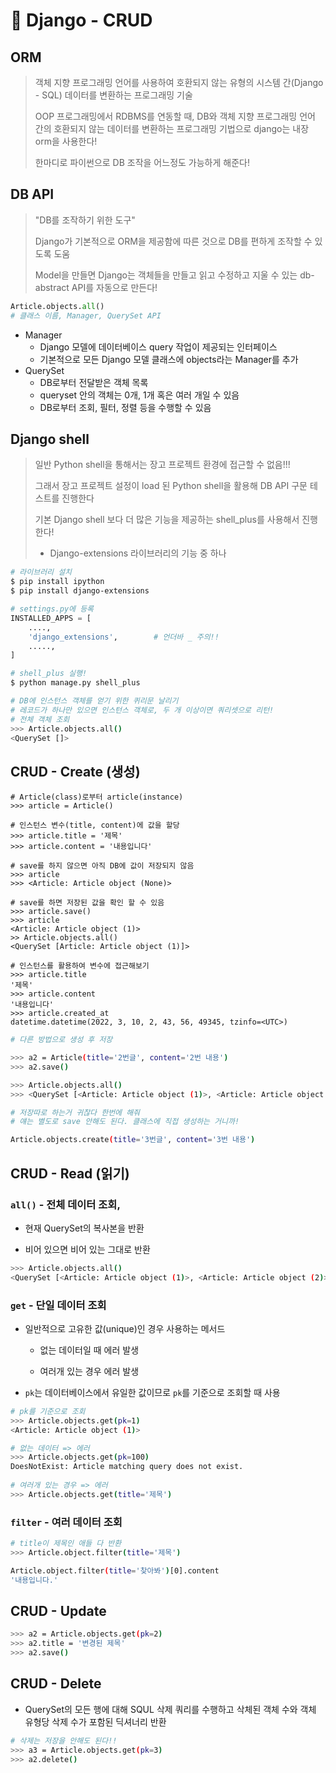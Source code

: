 # 🌱 Django - CRUD

## ORM

>객체 지향 프로그래밍 언어를 사용하여 호환되지 않는 유형의 시스템 간(Django - SQL) 데이터를 변환하는 프로그래밍 기술
>
>OOP 프로그래밍에서 RDBMS를 연동할 때, DB와 객체 지향 프로그래밍 언어 간의 호환되지 않는 데이터를 변환하는 프로그래밍 기법으로 django는 내장 orm을 사용한다!
>
>한마디로 파이썬으로 DB 조작을 어느정도 가능하게 해준다!

## DB API

> "DB를 조작하기 위한 도구"
>
> Django가 기본적으로 ORM을 제공함에 따른 것으로 DB를 편하게 조작할 수 있도록 도움
>
> Model을 만들면 Django는 객체들을 만들고 읽고 수정하고 지울 수 있는 db-abstract API를 자동으로 만든다!

```python
Article.objects.all()
# 클래스 이름, Manager, QuerySet API 
```

- Manager
  - Django 모델에 데이터베이스 query 작업이 제공되는 인터페이스
  - 기본적으로 모든 Django 모델 클래스에 objects라는 Manager를 추가
- QuerySet
  - DB로부터 전달받은 객체 목록
  - queryset 안의 객체는 0개, 1개 혹은 여러 개일 수 있음
  - DB로부터 조회, 필터, 정렬 등을 수행할 수 있음

## Django shell

> 일반 Python shell을 통해서는 장고 프로젝트 환경에 접근할 수 없음!!!
>
> 그래서 장고 프로젝트 설정이 load 된 Python shell을 활용해 DB API 구문 테스트를 진행한다
>
> 기본 Django shell 보다 더 많은 기능을 제공하는 shell_plus를 사용해서 진행한다!
>
> - Django-extensions 라이브러리의 기능 중 하나

```bash
# 라이브러리 설치
$ pip install ipython
$ pip install django-extensions
```

```python
# settings.py에 등록
INSTALLED_APPS = [
    ....,
    'django_extensions',		# 언더바 _ 주의!!
    .....,
]
```

```bash
# shell_plus 실행!
$ python manage.py shell_plus

# DB에 인스턴스 객체를 얻기 위한 퀴리문 날리기 
# 레코드가 하나만 있으면 인스턴스 객체로, 두 개 이상이면 쿼리셋으로 리턴!
# 전체 객체 조회
>>> Article.objects.all()
<QuerySet []>
```

## CRUD - Create (생성)

```shell
# Article(class)로부터 article(instance)
>>> article = Article()

# 인스턴스 변수(title, content)에 값을 할당
>>> article.title = '제목'
>>> article.content = '내용입니다'

# save를 하지 않으면 아직 DB에 값이 저장되지 않음
>>> article
>>> <Article: Article object (None)>

# save를 하면 저장된 값을 확인 할 수 있음
>>> article.save()
>>> article
<Article: Article object (1)>
>> Article.objects.all()
<QuerySet [Article: Article object (1)]>

# 인스턴스를 활용하여 변수에 접근해보기
>>> article.title
'제목'
>>> article.content
'내용입니다'
>>> article.created_at
datetime.datetime(2022, 3, 10, 2, 43, 56, 49345, tzinfo=<UTC>)
```

```bash
# 다른 방법으로 생성 후 저장

>>> a2 = Article(title='2번글', content='2번 내용')
>>> a2.save()

>>> Article.objects.all()
>>> <QuerySet [<Article: Article object (1)>, <Article: Article object (2)>]>
```

```bash
# 저장따로 하는거 귀찮다 한번에 해줘
# 얘는 별도로 save 안해도 된다. 클래스에 직접 생성하는 거니까!

Article.objects.create(title='3번글', content='3번 내용')
```



## CRUD - Read (읽기)

### `all()` - 전체 데이터 조회, 

- 현재 QuerySet의 복사본을 반환

- 비어 있으면 비어 있는 그대로 반환

```bash
>>> Article.objects.all()
<QuerySet [<Article: Article object (1)>, <Article: Article object (2)>, <Article: Article object (3)>]>
```

### `get` - 단일 데이터 조회

- 일반적으로 고유한 값(unique)인 경우 사용하는 메서드

  - 없는 데이터일 때 에러 발생

  - 여러개 있는 경우 에러 발생

- `pk`는 데이터베이스에서 유일한 값이므로 `pk`를 기준으로 조회할 때 사용

```bash
# pk를 기준으로 조회
>>> Article.objects.get(pk=1)
<Article: Article object (1)>
```

```bash
# 없는 데이터 => 에러
>>> Article.objects.get(pk=100)
DoesNotExist: Article matching query does not exist.
    
# 여러개 있는 경우 => 에러
>>> Article.objects.get(title='제목')
```

### `filter` - 여러 데이터 조회

```bash
# title이 제목인 애들 다 반환
>>> Article.object.filter(title='제목')

Article.object.filter(title='찾아봐')[0].content
'내용입니다.'
```



## CRUD - Update

```bash
>>> a2 = Article.objects.get(pk=2)
>>> a2.title = '변경된 제목'
>>> a2.save()
```

## CRUD - Delete

- QuerySet의 모든 행에 대해 SQUL 삭제 쿼리를 수행하고 삭체된 객체 수와 객체 유형당 삭제 수가 포함된 딕셔너리 반환

```bash
# 삭제는 저장을 안해도 된다!!
>>> a3 = Article.objects.get(pk=3)
>>> a2.delete()
```









